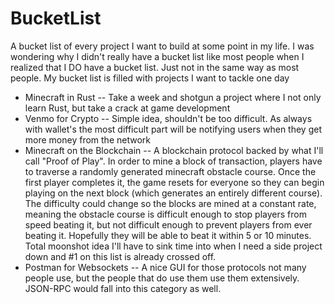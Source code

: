 # BucketList

A bucket list of every project I want to build at some point in my life. I was wondering why I didn't really have a bucket list like most people when I realized that I DO have a bucket list. Just not in the same way as most people. My bucket list is filled with projects I want to tackle one day


* Minecraft in Rust -- Take a week and shotgun a project where I not only learn Rust, but take a crack at game development
* Venmo for Crypto -- Simple idea, shouldn't be too difficult. As always with wallet's the most difficult part will be notifying users when they get more money from the network
* Minecraft on the Blockchain -- A blockchain protocol backed by what I'll call "Proof of Play". In order to mine a block of transaction, players have to traverse a randomly generated minecraft obstacle course. Once the first player completes it, the game resets for everyone so they can begin playing on the next block (which generates an entirely different course). The difficulty could change so the blocks are mined at a constant rate, meaning the obstacle course is difficult enough to stop players from speed beating it, but not difficult enough to prevent players from ever beating it. Hopefully they will be able to beat it within 5 or 10 minutes. Total moonshot idea I'll have to sink time into when I need a side project down and #1 on this list is already crossed off.
* Postman for Websockets -- A nice GUI for those protocols not many people use, but the people that do use them use them extensively. JSON-RPC would fall into this category as well.
